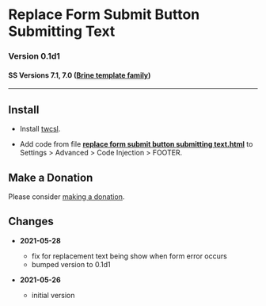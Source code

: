 # Replace Form Submit Button Submitting Text

### Version 0.1d1

#### SS Versions 7.1, 7.0 ([Brine template family][1])

---

## Install

* Install
  [twcsl](https://github.com/tomsWebConsulting/twcsl#install-options).
  
* Add code from file
  **[replace form submit button submitting text.html](replace%20form%20submit%20button%20submitting%20text.html)**
  to Settings > Advanced > Code Injection > FOOTER.

## Make a Donation

Please consider
[making a donation](https://github.com/tomsWebConsulting/twcsl#make-a-donation).

## Changes

* **2021-05-28**

  * fix for replacement text being show when form error occurs
  * bumped version to 0.1d1
  
* **2021-05-26**

  * initial version

[1]: https://support.squarespace.com/hc/en-us/articles/212512738-Brine-template-family
